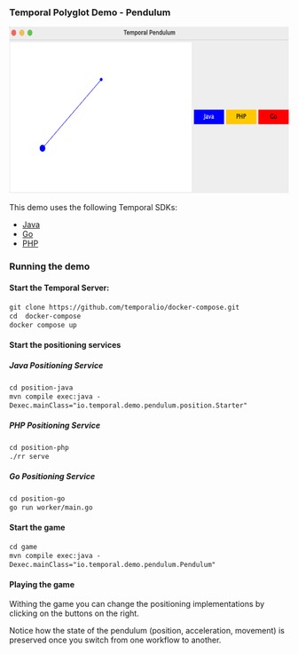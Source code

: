 ### Temporal Polyglot Demo - Pendulum


<p align="center">
<img src="img/pendulum.png" height="300px" alt="Temporal Pendulum Game"/>
</p>

This demo uses the following Temporal SDKs:
* [Java](https://docs.temporal.io/docs/java/introduction)
* [Go](https://docs.temporal.io/docs/go/introduction)
* [PHP](https://docs.temporal.io/docs/php/introduction)


### Running the demo

#### Start the Temporal Server:
```shell script
git clone https://github.com/temporalio/docker-compose.git
cd  docker-compose
docker compose up
```

#### Start the positioning services

##### Java Positioning Service

```shell script
cd position-java
mvn compile exec:java -Dexec.mainClass="io.temporal.demo.pendulum.position.Starter"
```

##### PHP Positioning Service

```shell script
cd position-php
./rr serve
```

##### Go Positioning Service

```shell script
cd position-go
go run worker/main.go
```

#### Start the game

```shell script
cd game
mvn compile exec:java -Dexec.mainClass="io.temporal.demo.pendulum.Pendulum"
```

#### Playing the game

Withing the game you can change the positioning implementations
by clicking on the buttons on the right.

Notice how the state of the pendulum (position, acceleration, movement)
is preserved once you switch from one workflow to another.